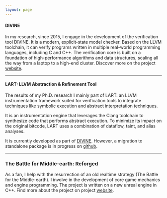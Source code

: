 ```yaml
---
layout: page
---
```



#### DIVINE

In my research, since 2015, I engage in the development of the verification tool DIVINE. It is a modern, explicit-state model checker. Based on the LLVM toolchain, it can verify programs written in multiple real-world programming languages, including C and C++. The verification core is built on a foundation of high­-per­for­mance algorithms and data structures, scaling all the way from a laptop to a high-end cluster. Discover more on the project [website](https://divine.fi.muni.cz/).

---

#### LART: LLVM Abstraction & Refinement Tool

The results of my Ph.D. research I mainly part of LART: an LLVM instrumentation framework suited for verification tools to integrate techniques like symbolic execution and abstract interpretation techniques.

It is an instrumentation engine that leverages the Clang toolchain to synthesize code that performs abstract execution. To minimize its impact on the original bitcode, LART uses a combination of dataflow, taint, and alias analyses.

It is currently developed as part of [DIVINE](https://divine.fi.muni.cz/).
However, a migration to standalone package is in progress on [github](https://github.com/xlauko/lart).


---

### The Battle for Middle-earth: Reforged

As a fan, I help with the resurrection of an old realtime strategy (The Battle for the Middle-earth). I involve in the development of core game mechanics and engine programming. The project is written on a new unreal engine in C++. Find more about the project on project [website](https://bfmereforged.org/).
